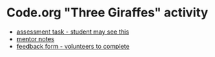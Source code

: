 # Code.org "Three Giraffes" activity

* [assessment task - student may see this](assessment_task.md)
* [mentor notes](mentor_notes.md)
* [feedback form - volunteers to complete](https://forms.gle/9mHZyso9cjydNDb2A)
